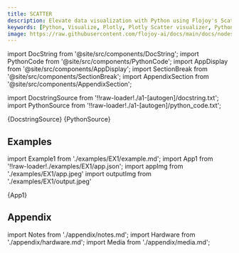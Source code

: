 ```yaml
---
title: SCATTER
description: Elevate data visualization with Python using Flojoy's Scatter visualizer. Create dynamic scatter plots for insightful analyses and presentations.
keywords: [Python, Visualize, Plotly, Plotly Scatter visualizer, Python scatter plot tool, Data point visualization, Scatter plot examples, Flojoy Plotly nodes, Interactive scatter charts, Python data visualization, Scatter plot creation, Visualizing data with Plotly, Data point analysis]
image: https://raw.githubusercontent.com/flojoy-ai/docs/main/docs/nodes/VISUALIZERS/PLOTLY/SCATTER/examples/EX1/output.jpeg
---
```


[//]: # (Custom component imports)

import DocString from '@site/src/components/DocString';
import PythonCode from '@site/src/components/PythonCode';
import AppDisplay from '@site/src/components/AppDisplay';
import SectionBreak from '@site/src/components/SectionBreak';
import AppendixSection from '@site/src/components/AppendixSection';

[//]: # (Docstring)

import DocstringSource from '!!raw-loader!./a1-[autogen]/docstring.txt';
import PythonSource from '!!raw-loader!./a1-[autogen]/python_code.txt';

<DocString>{DocstringSource}</DocString>
<PythonCode GLink='VISUALIZERS/PLOTLY/SCATTER/SCATTER.py'>{PythonSource}</PythonCode>

<SectionBreak />

[//]: # (Examples)

## Examples

import Example1 from './examples/EX1/example.md';
import App1 from '!!raw-loader!./examples/EX1/app.json';
import appImg from './examples/EX1/app.jpeg'
import outputImg from './examples/EX1/output.jpeg'

<AppDisplay 
    nodeLabel='SCATTER'
    appImg={appImg}
    outputImg={outputImg}
    >
    {App1}
</AppDisplay>

<Example1 />

<SectionBreak />

[//]: # (Appendix)

## Appendix

import Notes from './appendix/notes.md';
import Hardware from './appendix/hardware.md';
import Media from './appendix/media.md';

<AppendixSection index={0} folderPath='nodes/VISUALIZERS/PLOTLY/SCATTER/appendix/'><Notes /></AppendixSection>
<AppendixSection index={1} folderPath='nodes/VISUALIZERS/PLOTLY/SCATTER/appendix/'><Hardware /></AppendixSection>
<AppendixSection index={2} folderPath='nodes/VISUALIZERS/PLOTLY/SCATTER/appendix/'><Media /></AppendixSection>

